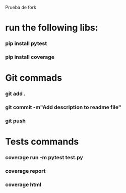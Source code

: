 Prueba de fork


# run the following libs:

### pip install pytest
### pip install coverage

# Git commads
### git add . 
### git commit -m"Add description to readme file"
### git push

# Tests commands
### coverage run -m pytest test.py
### coverage report
### coverage html